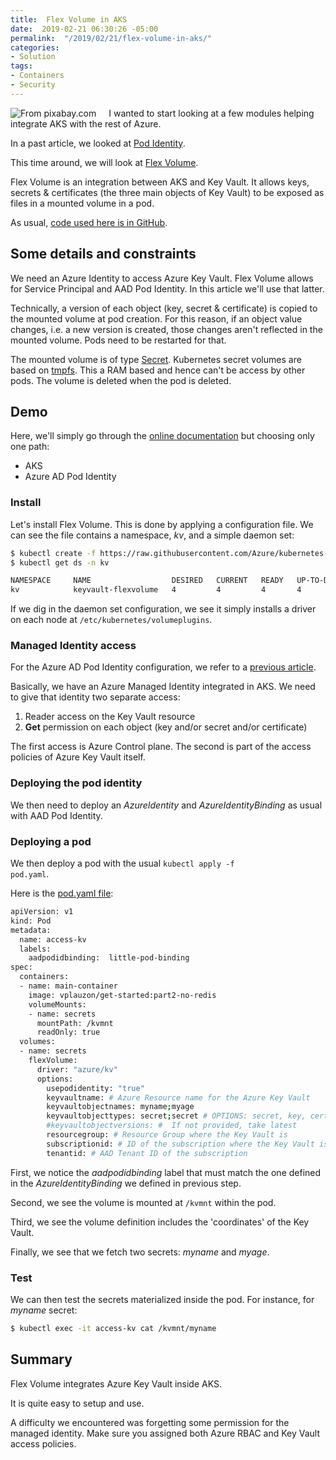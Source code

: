 ```yaml
---
title:  Flex Volume in AKS
date:  2019-02-21 06:30:26 -05:00
permalink:  "/2019/02/21/flex-volume-in-aks/"
categories:
- Solution
tags:
- Containers
- Security
---
```

<img style="float:left;padding-right:20px;" title="From pixabay.com" src="https://vincentlauzon.files.wordpress.com/2019/02/key-2114046_640-1-e1550086294745.jpg" />

I wanted to start looking at a few modules helping integrate AKS with the rest of Azure.

In a past article, we looked at <a href="https://vincentlauzon.com/2019/02/19/azure-ad-pod-identity-in-aks/">Pod Identity</a>.

This time around, we will look at <a href="https://github.com/Azure/kubernetes-keyvault-flexvol">Flex Volume</a>.

Flex Volume is an integration between AKS and Key Vault.  It allows keys, secrets &amp; certificates (the three main objects of Key Vault) to be exposed as files in a mounted volume in a pod.

As usual, <a href="https://github.com/vplauzon/aks/tree/master/flex-volume">code used here is in GitHub</a>.

<h2>Some details and constraints</h2>

We need an Azure Identity to access Azure Key Vault.  Flex Volume allows for Service Principal and AAD Pod Identity.  In this article we'll use that latter.

Technically, a version of each object (key, secret &amp; certificate) is copied to the mounted volume at pod creation.  For this reason, if an object value changes, i.e. a new version is created, those changes aren't reflected in the mounted volume.  Pods need to be restarted for that.

The mounted volume is of type <a href="https://kubernetes.io/docs/concepts/storage/volumes/#secret">Secret</a>.  Kubernetes secret volumes are based on <a href="https://en.wikipedia.org/wiki/Tmpfs">tmpfs</a>.  This a RAM based and hence can't be access by other pods.  The volume is deleted when the pod is deleted.

<h2>Demo</h2>

Here, we'll simply go through the <a href="https://github.com/Azure/kubernetes-keyvault-flexvol">online documentation</a> but choosing only one path:

<ul>
<li>AKS</li>
<li>Azure AD Pod Identity</li>
</ul>

<h3>Install</h3>

Let's install Flex Volume.  This is done by applying a configuration file.  We can see the file contains a namespace, <em>kv</em>, and a simple daemon set:

```bash
$ kubectl create -f https://raw.githubusercontent.com/Azure/kubernetes-keyvault-flexvol/master/deployment/kv-flexvol-installer.yaml
$ kubectl get ds -n kv

NAMESPACE     NAME                  DESIRED   CURRENT   READY   UP-TO-DATE   AVAILABLE   NODE SELECTOR                 AGE
kv            keyvault-flexvolume   4         4         4       4            4           beta.kubernetes.io/os=linux   71s
```

If we dig in the daemon set configuration, we see it simply installs a driver on each node at <code>/etc/kubernetes/volumeplugins</code>.

<h3>Managed Identity access</h3>

For the Azure AD Pod Identity configuration, we refer to a <a href="https://vincentlauzon.com/2019/02/19/azure-ad-pod-identity-in-aks/">previous article</a>.

Basically, we have an Azure Managed Identity integrated in AKS.  We need to give that identity two separate access:

<ol>
<li>Reader access on the Key Vault resource</li>
<li><strong>Get</strong> permission on each object (key and/or secret and/or certificate)</li>
</ol>

The first access is Azure Control plane.  The second is part of the access policies of Azure Key Vault itself.

<h3>Deploying the pod identity</h3>

We then need to deploy an <em>AzureIdentity</em> and <em>AzureIdentityBinding</em> as usual with AAD Pod Identity.

<h3>Deploying a pod</h3>

We then deploy a pod with the usual <code>kubectl apply -f pod.yaml</code>.

Here is the <a href="https://github.com/vplauzon/aks/blob/master/flex-volume/pod.yaml">pod.yaml file</a>:

```bash
apiVersion: v1
kind: Pod
metadata:
  name: access-kv
  labels:
    aadpodidbinding:  little-pod-binding
spec:
  containers:
  - name: main-container
    image: vplauzon/get-started:part2-no-redis
    volumeMounts:
    - name: secrets
      mountPath: /kvmnt
      readOnly: true
  volumes:
  - name: secrets
    flexVolume:
      driver: "azure/kv"
      options:
        usepodidentity: "true"
        keyvaultname: # Azure Resource name for the Azure Key Vault
        keyvaultobjectnames: myname;myage
        keyvaultobjecttypes: secret;secret # OPTIONS: secret, key, cert
        #keyvaultobjectversions: #  If not provided, take latest
        resourcegroup: # Resource Group where the Key Vault is
        subscriptionid: # ID of the subscription where the Key Vault is
        tenantid: # AAD Tenant ID of the subscription
```

First, we notice the <em>aadpodidbinding</em> label that must match the one defined in the <em>AzureIdentityBinding</em> we defined in previous step.

Second, we see the volume is mounted at <code>/kvmnt</code> within the pod.

Third, we see the volume definition includes the 'coordinates' of the Key Vault.

Finally, we see that we fetch two secrets:  <em>myname</em> and <em>myage</em>.

<h3>Test</h3>

We can then test the secrets materialized inside the pod.  For instance, for <em>myname</em> secret:

```bash
$ kubectl exec -it access-kv cat /kvmnt/myname
```

<h2>Summary</h2>

Flex Volume integrates Azure Key Vault inside AKS.

It is quite easy to setup and use.

A difficulty we encountered was forgetting some permission for the managed identity.  Make sure you assigned both Azure RBAC and Key Vault access policies.